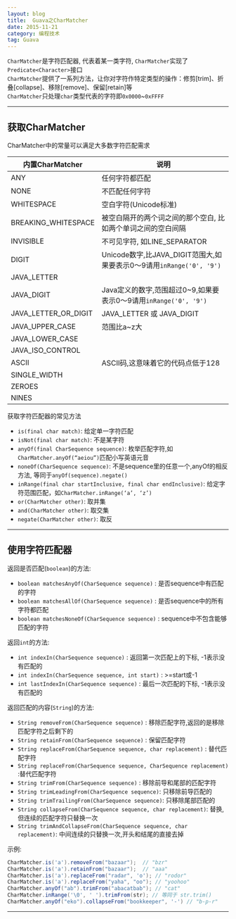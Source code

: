 ```yaml
---
layout: blog
title:  Guava之CharMatcher
date: 2015-11-21
category: 编程技术
tag: Guava
---
```

`CharMatcher`是字符匹配器, 代表着某一类字符, `CharMatcher`实现了`Predicate<Character>`接口  
`CharMatcher`提供了一系列方法，让你对字符作特定类型的操作：修剪[trim]、折叠[collapse]、移除[remove]、保留[retain]等  
`CharMatcher`只处理`char`类型代表的字符即`0x0000`~`0xFFFF`




*****

## 获取CharMatcher
CharMatcher中的常量可以满足大多数字符匹配需求

| 内置CharMatcher           | 说明                |
|--------------------------|---------------------|
| ANY                      | 任何字符都匹配        |
| NONE                     | 不匹配任何字符        |
| WHITESPACE               | 空白字符(Unicode标准)             |
| BREAKING_WHITESPACE      | 被空白隔开的两个词之间的那个空白, 比如两个单词之间的空白间隔 |
| INVISIBLE                | 不可见字符, 如LINE_SEPARATOR     |
| DIGIT                    | Unicode数字,比JAVA_DIGIT范围大,如果要表示0～9请用`inRange('0', '9')`  |
| JAVA_LETTER              |              |
| JAVA_DIGIT               | Java定义的数字,范围超过0~9,如果要表示0～9请用`inRange('0', '9')`  |
| JAVA_LETTER_OR_DIGIT     | JAVA_LETTER 或 JAVA_DIGIT |
| JAVA_UPPER_CASE          | 范围比a~z大             |
| JAVA_LOWER_CASE          |              |
| JAVA_ISO_CONTROL         |              |
| ASCII                    | ASCII码,这意味着它的代码点低于128      |
| SINGLE_WIDTH             |              |
| ZEROES                   |              |
| NINES                    |              |

获取字符匹配器的常见方法

* `is(final char match)`: 给定单一字符匹配
* `isNot(final char match)`: 不是某字符
* `anyOf(final CharSequence sequence)`: 枚举匹配字符,如`CharMatcher.anyOf(“aeiou”)`匹配小写英语元音
* `noneOf(CharSequence sequence)`: 不是sequence里的任意一个,anyOf的相反方法, 等同于`anyOf(sequence).negate()`
* `inRange(final char startInclusive, final char endInclusive)`: 给定字符范围匹配，如`CharMatcher.inRange(‘a’, ‘z’)`
* `or(CharMatcher other)`: 取并集
* `and(CharMatcher other)`: 取交集
* `negate(CharMatcher other)`: 取反

*****

## 使用字符匹配器
返回是否匹配(`boolean`)的方法:

* `boolean matchesAnyOf(CharSequence sequence)` : 是否sequence中有匹配的字符
* `boolean matchesAllOf(CharSequence sequence)` : 是否sequence中的所有字符都匹配
* `boolean matchesNoneOf(CharSequence sequence)` : sequence中不包含能够匹配的字符

返回`int`的方法:

* `int indexIn(CharSequence sequence)` : 返回第一次匹配上的下标, -1表示没有匹配的
* `int indexIn(CharSequence sequence, int start)` : >=start或-1
* `int lastIndexIn(CharSequence sequence)` : 最后一次匹配的下标, -1表示没有匹配的

返回匹配的内容(`String`)的方法:

* `String removeFrom(CharSequence sequence)` : 移除匹配字符,返回的是移除匹配字符之后剩下的
* `String retainFrom(CharSequence sequence)` : 保留匹配字符
* `String replaceFrom(CharSequence sequence, char replacement)` : 替代匹配字符
* `String replaceFrom(CharSequence sequence, CharSequence replacement)` :替代匹配字符
* `String trimFrom(CharSequence sequence)` : 移除前导和尾部的匹配字符
* `String trimLeadingFrom(CharSequence sequence)`: 只移除前导匹配的
* `String trimTrailingFrom(CharSequence sequence)`: 只移除尾部匹配的
* `String collapseFrom(CharSequence sequence, char replacement)`: 替换,但连续的匹配字符只替换一次
* `String trimAndCollapseFrom(CharSequence sequence, char replacement)`: 中间连续的只替换一次,开头和结尾的直接去掉

示例:

~~~java
CharMatcher.is('a').removeFrom("bazaar");  // "bzr"
CharMatcher.is('a').retainFrom("bazaar");  // "aaa"
CharMatcher.is('a').replaceFrom("radar", 'o'); // "rodor"
CharMatcher.is('a').replaceFrom("yaha", "oo"); // "yoohoo"
CharMatcher.anyOf("ab").trimFrom("abacatbab"); // "cat"
CharMatcher.inRange('\0', ' ').trimFrom(str); // 等同于 str.trim()
CharMatcher.anyOf("eko").collapseFrom("bookkeeper", '-') // "b-p-r"
~~~

*****
